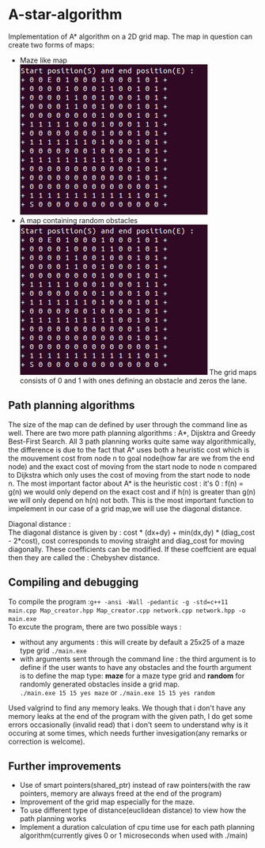 # A-star-algorithm 

Implementation of A* algorithm on a 2D grid map. The map in question can create two forms of maps: 
* Maze like map   
  ![](https://github.com/SShivamshan/A-star-algorithm/blob/main/test/Screenshot%20from%202023-05-21%2021-15-14.png "Maze grid")
* A map containing random obstacles 
  ![](https://github.com/SShivamshan/A-star-algorithm/blob/main/test/Screenshot%20from%202023-05-21%2021-15-14.png "Maze grid")
The grid maps consists of 0 and 1 with ones defining an obstacle and zeros the lane. 

## Path planning algorithms
The size of the map can de defined by user through the command line as well. 
There are two more path planning algorithms : A*, Dijsktra and Greedy Best-First Search. All 3 path planning works quite same way algorithmically, the difference is due to the fact that A* uses both a heuristic cost which is the mouvement cost from node n to goal node(how far are we from the end node) and the exact cost of moving from the start node to node n compared to Dijkstra which only uses the cost of moving from the start node to node n. 
The most important factor about A* is the heuristic cost : it's 0 : f(n) = g(n) we would only depend on the exact cost and if h(n) is greater than g(n) we will only depend on h(n) not both. This is the most important function to impelement in our case of a grid map,we will use the diagonal distance. 

Diagonal distance :         
The diagonal distance is given by : cost * (dx+dy) + min(dx,dy) * (diag_cost - 2*cost), cost corresponds to moving straight and diag_cost for moving diagonally. These coefficients can be modified. If these coeffcient are equal then they are called the : Chebyshev distance.

## Compiling and debugging 
To compile the program :`g++ -ansi -Wall -pedantic -g -std=c++11 main.cpp Map_creator.hpp Map_creator.cpp network.cpp network.hpp -o main.exe`  
To excute the program, there are two possible ways :   
* without any arguments : this will create by default a 25x25 of a maze type grid
 `./main.exe` 
 * with arguments sent through the command line : the third argument is to define if the user wants to have any obstacles and the fourth argument is to define the map type: **maze** for a maze type grid and **random** for randomly generated obstacles inside a grid map.  
 `./main.exe 15 15 yes maze` or `./main.exe 15 15 yes random`
 
Used valgrind to find any memory leaks. We though that i don't have any memory leaks at the end of the program with the given path, I do get some errors occasionally (invalid read) that i don't seem to understand why is it occuring at some times, which needs further invesigation(any remarks or correction is welcome).

## Further improvements
* Use of smart pointers(shared_ptr) instead of raw pointers(with the raw pointers, memory are always freed at the end of the program)
* Improvement of the grid map especially for the maze. 
* To use different type of distance(euclidean distance) to view how the path planning works
* Implement a duration calculation of cpu time use for each path planning algorithm(currently gives 0 or 1 microseconds when used with ./main)








